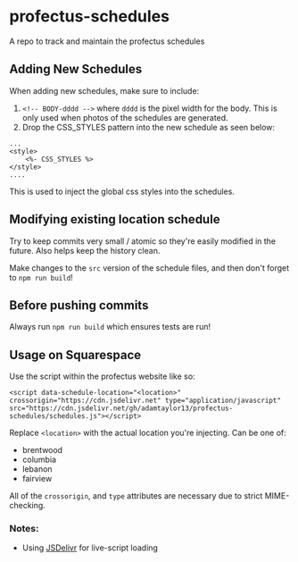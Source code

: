 # profectus-schedules
A repo to track and maintain the profectus schedules

## Adding New Schedules
When adding new schedules, make sure to include:
1. `<!-- BODY-dddd -->` where `dddd` is the pixel width for the body. This is only used when photos of the schedules are generated.
2. Drop the CSS_STYLES pattern into the new schedule as seen below:
```
...
<style>
    <%- CSS_STYLES %>
</style>
....
```
This is used to inject the global css styles into the schedules.

## Modifying existing location schedule
Try to keep commits very small / atomic so they're easily modified in the future. Also helps keep the history clean.

Make changes to the `src` version of the schedule files, and then don't forget to `npm run build`!

## Before pushing commits
Always run `npm run build` which ensures tests are run!


## Usage on Squarespace
Use the script within the profectus website like so:
```
<script data-schedule-location="<location>" crossorigin="https://cdn.jsdelivr.net" type="application/javascript" src="https://cdn.jsdelivr.net/gh/adamtaylor13/profectus-schedules/schedules.js"></script>
```

Replace `<location>` with the actual location you're injecting. Can be one of:
* brentwood
* columbia
* lebanon
* fairview

All of the `crossorigin`, and `type` attributes are necessary due to strict MIME-checking.

### Notes:
* Using [JSDelivr](https://www.jsdelivr.com/features) for live-script loading
